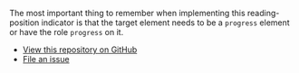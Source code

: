 The most important thing to remember when implementing this reading-position indicator is that the target element needs to be a `progress` element or have the role `progress` on it.

<ul class="button-group button-group--flush">
	<li><a href="https://github.com/10up/component-library/tree/develop/packages/reading-position">View this repository on GitHub</a></li>
	<li><a href="https://github.com/10up/component-library/issues/new?assignees=&labels=component-reading-position&template=Bug-Report.md">File an issue</a></li>
</ul>
